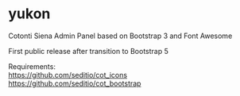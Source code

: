 # yukon
Cotonti Siena Admin Panel based on Bootstrap 3 and Font Awesome

First public release after transition to Bootstrap 5

Requirements:<br />
https://github.com/seditio/cot_icons
https://github.com/seditio/cot_bootstrap
